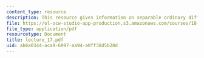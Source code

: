 ```yaml
---
content_type: resource
description: This resource gives information on separable ordinary differential equations.
file: https://ol-ocw-studio-app-production.s3.amazonaws.com/courses/18-01-single-variable-calculus-fall-2005/ab6a0344aca96997aa94a0ff38d5b20d_lecture_17.pdf
file_type: application/pdf
resourcetype: Document
title: lecture_17.pdf
uid: ab6a0344-aca9-6997-aa94-a0ff38d5b20d
---
```

